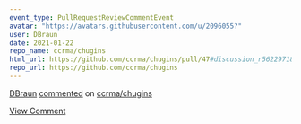 ```yaml
---
event_type: PullRequestReviewCommentEvent
avatar: "https://avatars.githubusercontent.com/u/2096055?"
user: DBraun
date: 2021-01-22
repo_name: ccrma/chugins
html_url: https://github.com/ccrma/chugins/pull/47#discussion_r562297184
repo_url: https://github.com/ccrma/chugins
---
```


<a href='https://github.com/DBraun' target='_blank'>DBraun</a> <a href='https://github.com/ccrma/chugins/pull/47#discussion_r562297184' target='_blank'>commented</a> on <a href='https://github.com/ccrma/chugins' target='_blank'>ccrma/chugins</a>

<a href='https://github.com/ccrma/chugins/pull/47#discussion_r562297184' target='_blank'>View Comment</a>